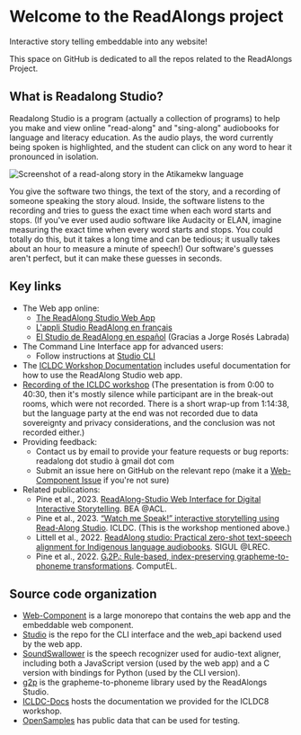 # Welcome to the ReadAlongs project

Interactive story telling embeddable into any website!

This space on GitHub is dedicated to all the repos related to the ReadAlongs Project.

## What is Readalong Studio?

Readalong Studio is a program (actually a collection of programs) to help you make and view online "read-along" and "sing-along" audiobooks for language and literacy education. As the audio plays, the word currently being spoken is highlighted, and the student can click on any word to hear it pronounced in isolation.

![Screenshot of a read-along story in the Atikamekw language](https://readalongs.github.io/ICLDC-Docs/images/nikikw-small.png "A read-along story from the Atikamekw language")

You give the software two things, the text of the story, and a recording of someone speaking the story aloud. Inside, the software listens to the recording and tries to guess the exact time when each word starts and stops. (If you've ever used audio software like Audacity or ELAN, imagine measuring the exact time when every word starts and stops. You could totally do this, but it takes a long time and can be tedious; it usually takes about an hour to measure a minute of speech!)  Our software's guesses aren't perfect, but it can make these guesses in seconds.

## Key links

 - The Web app online:
   - [The ReadAlong Studio Web App](https://readalong-studio.mothertongues.org/)
   - [L'appli Studio ReadAlong en français](https://readalong-studio.mothertongues.org/fr/)
   - [El Studio de ReadAlong en español](https://readalong-studio.mothertongues.org/es/) (Gracias a Jorge Rosés Labrada)
 - The Command Line Interface app for advanced users:
   - Follow instructions at [Studio CLI](https://github.com/ReadAlongs/Studio)
 - The [ICLDC Workshop Documentation](https://readalongs.github.io/ICLDC-Docs/) includes useful documentation for how to use the ReadAlong Studio web app.
 - [Recording of the ICLDC workshop](https://www.youtube.com/watch?v=9CwDCtJGl6w) (The presentation is from 0:00 to 40:30, then it's mostly silence while participant are in the break-out rooms, which were not recorded. There is a short wrap-up from 1:14:38, but the language party at the end was not recorded due to data sovereignty and privacy considerations, and the conclusion was not recorded either.)
 - Providing feedback:
   - Contact us by email to provide your feature requests or bug reports: readalong dot studio à gmail dot com
   - Submit an issue here on GitHub on the relevant repo (make it a [Web-Component Issue](https://github.com/ReadAlongs/Web-Component/issues) if you're not sure)
 - Related publications:
   - Pine et al., 2023. [ReadAlong-Studio Web Interface for Digital Interactive Storytelling](https://nrc-publications.canada.ca/eng/view/object/?id=316fb811-134a-4b1c-8b04-20b8988da57d). BEA @ACL.
   - Pine et al., 2023. [“Watch me Speak!” interactive storytelling using Read-Along Studio](https://nrc-publications.canada.ca/eng/view/object/?id=fa0863c2-1c95-4156-afa3-064cfea987d6). ICLDC. (This is the workshop mentioned above.)
   - Littell et al., 2022. [ReadAlong studio: Practical zero-shot text-speech alignment for Indigenous language audiobooks](https://nrc-publications.canada.ca/eng/view/object/?id=fad56ec7-77a0-4e64-98e8-c3e36ce5ac1c). SIGUL @LREC.
   - Pine et al., 2022. [Gᵢ2Pᵢ: Rule-based, index-preserving grapheme-to-phoneme transformations](https://nrc-publications.canada.ca/eng/view/object/?id=de4b961d-54bf-4187-a3fc-d875ac285e79). ComputEL.

## Source code organization

 - [Web-Component](https://github.com/ReadAlongs/web-component) is a large monorepo that contains the web app and the embeddable web component.
 - [Studio](https://github.com/ReadAlongs/Studio) is the repo for the CLI interface and the web_api backend used by the web app.
 - [SoundSwallower](https://github.com/ReadAlongs/SoundSwallower) is the speech recognizer used for audio-text aligner, including both a JavaScript version (used by the web app) and a C version with bindings for Python (used by the CLI version).
 - [g2p](https://github.com/roedoejet/g2p) is the grapheme-to-phoneme library used by the ReadAlongs Studio.
 - [ICLDC-Docs](https://github.com/ReadAlongs/ICLDC-Docs) hosts the documentation we provided for the ICLDC8 workshop.
 - [OpenSamples](https://github.com/ReadAlongs/OpenSamples) has public data that can be used for testing.
